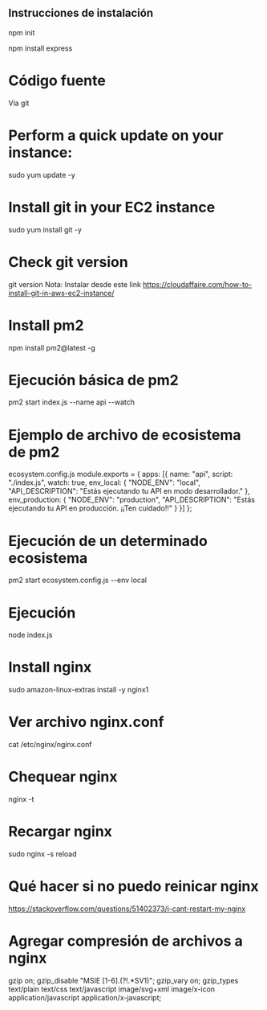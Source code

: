 ## Instrucciones de instalación

npm init

npm install express

# Código fuente
Vía git 
# Perform a quick update on your instance:
sudo yum update -y
 
# Install git in your EC2 instance
sudo yum install git -y
 
# Check git version
git version
Nota: Instalar desde este link https://cloudaffaire.com/how-to-install-git-in-aws-ec2-instance/


# Install pm2
npm install pm2@latest -g

# Ejecución básica de pm2
pm2 start index.js --name api --watch

# Ejemplo de archivo de ecosistema de pm2
ecosystem.config.js
module.exports = {
  apps: [{
    name: "api",
    script: "./index.js",
    watch: true,
    env_local: {
      "NODE_ENV": "local",
      "API_DESCRIPTION": "Estás ejecutando tu API en modo desarrollador."
    },
    env_production: {
      "NODE_ENV": "production",
    "API_DESCRIPTION": "Estás ejecutando tu API en producción. ¡¡Ten cuidado!!"
    }
  }]
};

# Ejecución de un determinado ecosistema

pm2 start ecosystem.config.js --env local

# Ejecución

node index.js

# Install nginx
sudo amazon-linux-extras install -y nginx1

# Ver archivo nginx.conf
cat /etc/nginx/nginx.conf

# Chequear nginx
nginx -t

# Recargar nginx
sudo nginx -s reload 

# Qué hacer si no puedo reinicar nginx
https://stackoverflow.com/questions/51402373/i-cant-restart-my-nginx

# Agregar compresión de archivos a nginx
gzip on;
gzip_disable "MSIE [1-6]\.(?!.*SV1)";
gzip_vary on;
gzip_types text/plain text/css text/javascript image/svg+xml image/x-icon application/javascript application/x-javascript;

